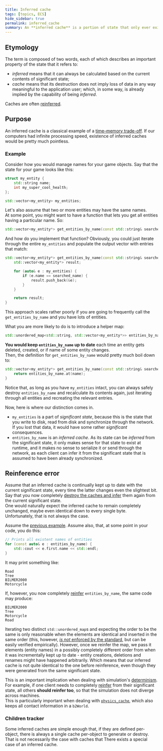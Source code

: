 ```yaml
---
title: Inferred cache
tags: [topics, ECS] 
hide_sidebar: true
permalink: inferred_cache
summary: An **inferred cache** is a portion of state that only ever exists at [run time](https://en.wikipedia.org/wiki/Run_time_(program_lifecycle_phase)) *and* can always be completely generated from some [significant state](significant_state).
---
```


## Etymology

The term is composed of two words, each of which describes an important property of the state that it refers to:
- *inferred* means that it can always be calculated based on the current contents of significant state;
- *cache* means that its destruction does not imply loss of data in any way meaningful to the application user; which, in some way, is already implied by the capability of being *inferred*.

Caches are often [reinferred](reinference).

## Purpose

An inferred cache is a classical example of a [time–memory trade-off](https://en.wikipedia.org/wiki/Space%E2%80%93time_tradeoff).
If our computers had infinite processing speed, existence of inferred caches would be pretty much pointless.

### Example

Consider how you would manage names for your game objects.
Say that the state for your game looks like this:

```cpp
struct my_entity {
	std::string name;
	int my_super_cool_health;
};

std::vector<my_entity> my_entities;

````

Let's also assume that two or more entities may have the same names.  
At some point, you might want to have a function that lets you get all entities having a particular name. So:

```cpp
std::vector<my_entity*> get_entities_by_name(const std::string& searched_name);
````

And how do you implement that function?
Obviously, you could just iterate through the entire ``my_entities`` and populate the output vector with entries that match:  

```cpp
std::vector<my_entity*> get_entities_by_name(const std::string& searched_name) {
	std::vector<my_entity*> result;

	for (auto& e : my_entities) {
		if (e.name == searched_name) {
			result.push_back(&e);
		}
	}

	return result;
}
````

This approach scales rather poorly if you are going to frequently call the ``get_entities_by_name`` and you have lots of entities.  

What you are more likely to do is to introduce a helper map:

```cpp
std::unordered_map<std::string, std::vector<my_entity*>> entities_by_name;
````

**You would keep ``entities_by_name`` up to date** each time an entity gets deleted, created, or if name of some entity changes.  
Then, the definition for ``get_entities_by_name`` would pretty much boil down to:

```cpp
std::vector<my_entity*> get_entities_by_name(const std::string& searched_name) {
	return entities_by_name.at(name);
}
````

Notice that, as long as you have ``my_entities`` intact, you can always safely destroy ``entities_by_name`` and recalculate its contents again, just iterating through all entities and recreating the relevant entries.

Now, here is where our distinction comes in.

- ``my_entities`` is a part of *significant state*, because this is the state that you write to disk, read from disk and synchronize through the network. If you lost that data, it would have some rather *significant* consequences.
- ``entities_by_name`` is an *inferred cache*. As its state can be *inferred* from the significant state, it only makes sense for that state to exist at runtime, and it makes no sense to serialize it or send through the network, as each client can infer it from the significant state that is assumed to have been already synchronized.

## Reinference error

Assume that an inferred cache is continually kept up to date with the current significant state, every time the latter changes even the slightest bit.  
Say that you now completely [destroy the caches and infer](reinference) them again from the current significant state.  
One would naturally expect the inferred cache to remain completely unchanged, maybe even identical down to every single byte.  
Unfortunately, that is not always the case.  

Assume the [previous example](#explanation).
Assume also, that, at some point in your code, you do this:

```cpp
// Prints all existent names of entities
for (const auto& e : entities_by_name) {
	std::cout << e.first.name << std::endl;
}
```
It may print something like:

```
Road
Tree
BILMER2000
Motorcycle
```

If, however, you now completely [reinfer](reinference) ``entities_by_name``, the same code may produce:

```
BILMER2000
Tree
Motorcycle
Road
```

Iterating two distinct ``std::unordered_map``s and expecting the order to be the same is only reasonable when the elements are identical and inserted in the same order (this, however, [*is not* enforced by the standard](https://stackoverflow.com/a/13623172/503776), but can be easily verified empirically).
However, once we reinfer the map, we pass it elements (entity names) in a possibly completely different order from when it was incrementally kept up to date - entity creations, deletions and renames might have happened arbitrarily. Which means that our inferred cache is not quite identical to the one before reinference, even though they were generated from the same significant state. 

This is an important implication when dealing with simulation's [determinism](determinism).  
For example, if one client needs to completely [reinfer](reinference) from their significant state, all others **should reinfer too**, so that the simulation does not diverge across machines.  
This is particularly important when dealing with [``physics_cache``](physics_cache), which also keeps all contact information in a ``b2World``.

### Children tracker

Some inferred caches are simple enough that, if they are defined per-object, there is always a single cache per-object to generate or destroy.  
That is not necessarily the case with caches that 
There exists a special case of an inferred cache.
